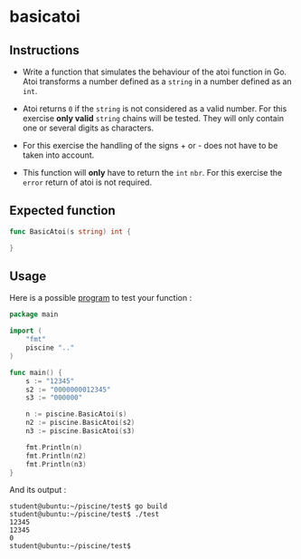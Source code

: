 # basicatoi

## Instructions

- Write a function that simulates the behaviour of the atoi function in Go. Atoi transforms a number defined as a `string` in a number defined as an `int`.

- Atoi returns `0` if the `string` is not considered as a valid number. For this exercise **only valid** `string` chains will be tested. They will only contain one or several digits as characters.

- For this exercise the handling of the signs + or - does not have to be taken into account.

- This function will **only** have to return the `int` `nbr`. For this exercise the `error` return of atoi is not required.

## Expected function

```go
func BasicAtoi(s string) int {

}
```

## Usage

Here is a possible [program](TODO-LINK) to test your function :

```go
package main

import (
	"fmt"
	piscine ".."
)

func main() {
	s := "12345"
	s2 := "0000000012345"
	s3 := "000000"

	n := piscine.BasicAtoi(s)
	n2 := piscine.BasicAtoi(s2)
	n3 := piscine.BasicAtoi(s3)

	fmt.Println(n)
	fmt.Println(n2)
	fmt.Println(n3)
}
```

And its output :

```console
student@ubuntu:~/piscine/test$ go build
student@ubuntu:~/piscine/test$ ./test
12345
12345
0
student@ubuntu:~/piscine/test$
```
